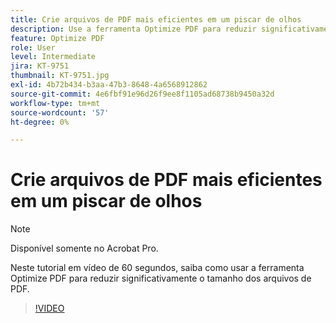 ```yaml
---
title: Crie arquivos de PDF mais eficientes em um piscar de olhos
description: Use a ferramenta Optimize PDF para reduzir significativamente o tamanho dos arquivos de PDF
feature: Optimize PDF
role: User
level: Intermediate
jira: KT-9751
thumbnail: KT-9751.jpg
exl-id: 4b72b434-b3aa-47b3-8648-4a6568912862
source-git-commit: 4e6fbf91e96d26f9ee8f1105ad68738b9450a32d
workflow-type: tm+mt
source-wordcount: '57'
ht-degree: 0%

---
```


# Crie arquivos de PDF mais eficientes em um piscar de olhos

>[!NOTE]
>
>Disponível somente no Acrobat Pro.

Neste tutorial em vídeo de 60 segundos, saiba como usar a ferramenta Optimize PDF para reduzir significativamente o tamanho dos arquivos de PDF.

>[!VIDEO](https://video.tv.adobe.com/v/340077?quality=12&learn=on&hidetitle=true)
